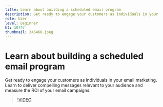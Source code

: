 ```yaml
---
title: Learn about building a scheduled email program
description: Get ready to engage your customers as individuals in your email marketing. Learn to deliver compelling messages relevant to your audience and measure the ROI of your email campaigns.
role: User
level: Beginner
kt: 10747
thumbnail: 345466.jpeg
---
```


# Learn about building a scheduled email program

Get ready to engage your customers as individuals in your email marketing. Learn to deliver compelling messages relevant to your audience and measure the ROI of your email campaigns.

>[!VIDEO](https://video.tv.adobe.com/v/345466/?quality=12&learn=on)
